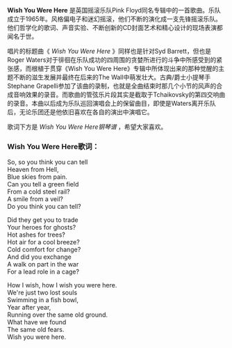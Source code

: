 

**Wish You Were Here** 是英国摇滚乐队Pink
Floyd同名专辑中的一首歌曲。乐队成立于1965年。风格偏电子和迷幻摇滚，他们不断的演化成一支先锋摇滚乐队。他们哲学化的歌词、声音实验、不断创新的CD封面艺术和精心设计的现场表演都闻名于世。

  
唱片的标题曲《 _Wish You Were Here_ 》同样也是针对Syd Barrett，但也是Roger
Waters对于徘徊在乐队成功的四周围的贪婪所进行的斗争中所感受到的紧张感，而根植于贯穿《Wish You Were
Here》专辑中所体现出来的那种觉醒的主题不断的滋生发展并最终在后来的The Wall中萌发壮大。古典/爵士小提琴手Stephane
Grapelli参加了该曲的录制，也就是全曲结束时那几个小节的风声的合成音响效果的录音。而歌曲的管弦乐片段其实是截取于Tchaikovsky的第四交响曲的录音。本曲以后成为乐队巡回演唱会上的保留曲目，即使是Waters离开乐队后，无论乐团还是他依旧喜欢在各自的演出中演唱它。

  
歌词下方是 _Wish You Were Here钢琴谱_ ，希望大家喜欢。

### Wish You Were Here歌词：

So, so you think you can tell  
Heaven from Hell,  
Blue skies from pain.  
Can you tell a green field  
From a cold steel rail?  
A smile from a veil?  
Do you think you can tell?

Did they get you to trade  
Your heroes for ghosts?  
Hot ashes for trees?  
Hot air for a cool breeze?  
Cold comfort for change?  
And did you exchange  
A walk on part in the war  
For a lead role in a cage?

How I wish, how I wish you were here.  
We're just two lost souls  
Swimming in a fish bowl,  
Year after year,  
Running over the same old ground.  
What have we found  
The same old fears.  
Wish you were here.

